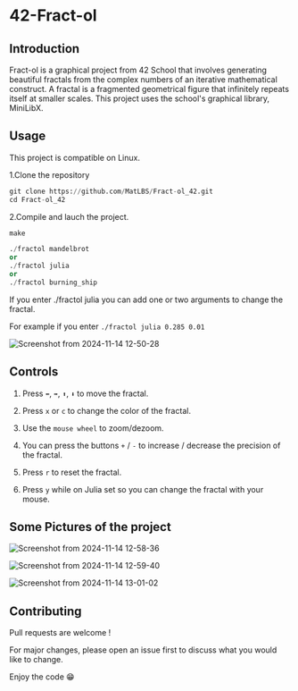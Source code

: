 # 42-Fract-ol

## Introduction
Fract-ol is a graphical project from 42 School that involves generating beautiful fractals from the complex numbers of an iterative mathematical construct. 
A fractal is a fragmented geometrical figure that infinitely repeats itself at smaller scales. This project uses the school's graphical library, MiniLibX.

## Usage
This project is compatible on Linux.

1.Clone the repository
```python
git clone https://github.com/MatLBS/Fract-ol_42.git
cd Fract-ol_42
```
2.Compile and lauch the project.
```python
make

./fractol mandelbrot
or
./fractol julia
or
./fractol burning_ship
```
If you enter ./fractol julia you can add one or two arguments to change the fractal.

For example if you enter ```./fractol julia 0.285 0.01```

![Screenshot from 2024-11-14 12-50-28](https://github.com/user-attachments/assets/1eed9e78-2678-4754-8182-cbfee6988587)

## Controls
1. Press ```⬅️```, ```➡️```, ```⬆️```, ```⬇️``` to move the fractal.

2. Press ```x``` or ```c``` to change the color of the fractal.

3. Use the ```mouse wheel``` to zoom/dezoom.

4. You can press the buttons ```+``` / ```-``` to increase / decrease the precision of the fractal.

5. Press ```r``` to reset the fractal.

6. Press ```y``` while on Julia set so you can change the fractal with your mouse.

## Some Pictures of the project

![Screenshot from 2024-11-14 12-58-36](https://github.com/user-attachments/assets/3a5a7bd0-7835-42c3-a553-1b0b514d7a92)

![Screenshot from 2024-11-14 12-59-40](https://github.com/user-attachments/assets/ed26d20f-de2a-4de1-9865-cfd690f67300)

![Screenshot from 2024-11-14 13-01-02](https://github.com/user-attachments/assets/e1ce0c11-b1f0-40ec-9b69-3a810dacf02b)

## Contributing

Pull requests are welcome !

For major changes, please open an issue first to discuss what you would like to change.

Enjoy the code 😁
